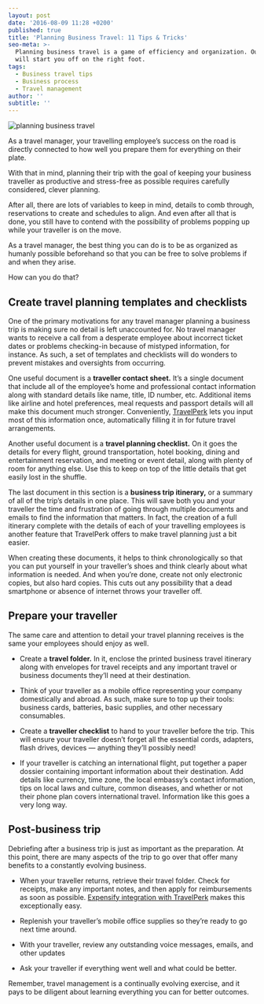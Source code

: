 ```yaml
---
layout: post
date: '2016-08-09 11:28 +0200'
published: true
title: 'Planning Business Travel: 11 Tips & Tricks'
seo-meta: >-
  Planning business travel is a game of efficiency and organization. Our guide
  will start you off on the right foot.
tags:
  - Business travel tips
  - Business process
  - Travel management
author: ''
subtitle: ''
---
```

![planning business travel]({{site.baseurl}}/blog-media/planning-business-travel.png)


As a travel manager, your travelling employee’s success on the road is directly connected to how well you prepare them for everything on their plate. 

With that in mind, planning their trip with the goal of keeping your business traveller as productive and stress-free as possible requires carefully considered, clever planning. 

After all, there are lots of variables to keep in mind, details to comb through, reservations to create and schedules to align. And even after all that is done, you still have to contend with the possibility of problems popping up while your traveller is on the move. 

As a travel manager, the best thing you can do is to be as organized as humanly possible beforehand so that you can be free to solve problems if and when they arise. 

How can you do that?  

## Create travel planning templates and checklists ##

One of the primary motivations for any travel manager planning a business trip is making sure no detail is left unaccounted for. No travel manager wants to receive a call from a desperate employee about incorrect ticket dates or problems checking-in because of mistyped information, for instance. As such, a set of templates and checklists will do wonders to prevent mistakes and oversights from occurring. 

One useful document is a **traveller contact sheet.** It’s a single document that include all of the employee’s home and professional contact information along with standard details like name, title, ID number, etc. Additional items like airline and hotel preferences, meal requests and passport details will all make this document much stronger. Conveniently, [TravelPerk](http://travelperk.com/) lets you input most of this information once, automatically filling it in for future travel arrangements. 

Another useful document is a **travel planning checklist.** On it goes the details for every flight, ground transportation, hotel booking, dining and entertainment reservation, and meeting or event detail, along with plenty of room for anything else. Use this to keep on top of the little details that get easily lost in the shuffle. 

The last document in this section is a **business trip itinerary,** or a summary of all of the trip’s details in one place. This will save both you and your traveller the time and frustration of going through multiple documents and emails to find the information that matters. In fact, the creation of a full itinerary complete with the details of each of your travelling employees is another feature that TravelPerk offers to make travel planning just a bit easier.

When creating these documents, it helps to think chronologically so that you can put yourself in your traveller’s shoes and think clearly about what information is needed. And when you’re done, create not only electronic copies, but also hard copies. This cuts out any possibility that a dead smartphone or absence of internet throws your traveller off. 

## Prepare your traveller ##

The same care and attention to detail your travel planning receives is the same your employees should enjoy as well. 

- Create a **travel folder.** In it, enclose the printed business travel itinerary along with envelopes for travel receipts and any important travel or business documents they’ll need at their destination.
    
- Think of your traveller as a mobile office representing your company domestically and abroad. As such, make sure to top up their tools: business cards, batteries, basic supplies, and other necessary consumables. 
    
- Create a **traveller checklist** to hand to your traveller before the trip. This will ensure your traveller doesn’t forget all the essential cords, adapters, flash drives, devices — anything they’ll possibly need! 
	
- If your traveller is catching an international flight, put together a paper dossier containing important information about their destination. Add details like currency, time zone, the local embassy’s contact information, tips on local laws and culture, common diseases, and whether or not their phone plan covers international travel. Information like this goes a very long way. 

## Post-business trip ##

Debriefing after a business trip is just as important as the preparation. At this point, there are many aspects of the trip to go over that offer many benefits to a constantly evolving business. 

- When your traveller returns, retrieve their travel folder. Check for receipts, make any important notes, and then apply for reimbursements as soon as possible. [Expensify integration with TravelPerk](http://travelperk.com/blog/the-best-travel-and-business-expense-reporting-tools/) makes this exceptionally easy. 

- Replenish your traveller’s mobile office supplies so they’re ready to go next time around.

- With your traveller, review any outstanding voice messages, emails, and other updates 

- Ask your traveller if everything went well and what could be better. 

Remember, travel management is a continually evolving exercise, and it pays to be diligent about learning everything you can for better outcomes.


<!-- Start of Leadin Embed -->
  <script type="text/javascript" src="//js.leadin.com/js/v1/2471398.js" id="LeadinEmbed-2471398" crossorigin="use-credentials" async defer></script>
<!-- End of Leadin Embed -->
